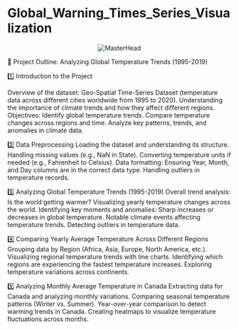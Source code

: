 # Global_Warning_Times_Series_Visualization

<p align="center">
    <img src="https://d31nhj1t453igc.cloudfront.net/cloudinary/2021/Dec/27/gZp0NfiYTsLdXlVoh0Kz.jpg" alt="MasterHead"/>
</p>
📌 Project Outline: Analyzing Global Temperature Trends (1995-2019)

1️⃣ Introduction to the Project

Overview of the dataset: Geo-Spatial Time-Series Dataset (temperature data across different cities worldwide from 1995 to 2020).
Understanding the importance of climate trends and how they affect different regions.
Objectives:
Identify global temperature trends.
Compare temperature changes across regions and time.
Analyze key patterns, trends, and anomalies in climate data.

2️⃣ Data Preprocessing
Loading the dataset and understanding its structure.
Handling missing values (e.g., NaN in State).
Converting temperature units if needed (e.g., Fahrenheit to Celsius).
Data formatting: Ensuring Year, Month, and Day columns are in the correct data type.
Handling outliers in temperature records.

3️⃣ Analyzing Global Temperature Trends (1995-2019)
Overall trend analysis: Is the world getting warmer?
Visualizing yearly temperature changes across the world.
Identifying key moments and anomalies:
Sharp increases or decreases in global temperature.
Notable climate events affecting temperature trends.
Detecting outliers in temperature data.

4️⃣ Comparing Yearly Average Temperature Across Different Regions
Grouping data by Region (Africa, Asia, Europe, North America, etc.).
Visualizing regional temperature trends with line charts.
Identifying which regions are experiencing the fastest temperature increases.
Exploring temperature variations across continents.

5️⃣ Analyzing Monthly Average Temperature in Canada
Extracting data for Canada and analyzing monthly variations.
Comparing seasonal temperature patterns (Winter vs. Summer).
Year-over-year comparison to detect warming trends in Canada.
Creating heatmaps to visualize temperature fluctuations across months.
